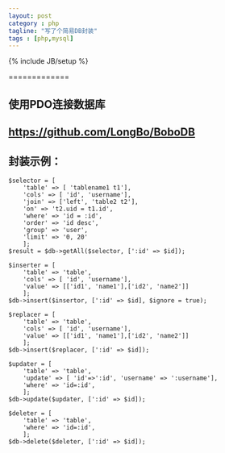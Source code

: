 ```yaml
---
layout: post
category : php
tagline: "写了个简易DB封装"
tags : [php,mysql]
---
```

{% include JB/setup %}

=============


## 使用PDO连接数据库
## https://github.com/LongBo/BoboDB
## 封装示例：

    $selector = [
        'table' => [ 'tablename1 t1'],
        'cols' => [ 'id', 'username'],
        'join' => ['left', 'table2 t2'],
        'on' => 't2.uid = t1.id',
        'where' => 'id = :id', 
        'order' => 'id desc', 
        'group' => 'user', 
        'limit' => '0, 20'
        ];
    $result = $db->getAll($selector, [':id' => $id]);

    $inserter = [
        'table' => 'table',
        'cols' => [ 'id', 'username'],
        'value' => [['id1', 'name1'],['id2', 'name2']]
        ];
    $db->insert($insertor, [':id' => $id], $ignore = true);

    $replacer = [
        'table' => 'table',
        'cols' => [ 'id', 'username'],
        'value' => [['id1', 'name1'],['id2', 'name2']]
        ];
    $db->insert($replacer, [':id' => $id]);

    $updater = [
        'table' => 'table',
        'update' => [ 'id'=>':id', 'username' => ':username'],
        'where' => 'id=:id',
        ];
    $db->update($updater, [':id' => $id]);

    $deleter = [
        'table' => 'table',
        'where' => 'id=:id',
        ];
    $db->delete($deleter, [':id' => $id]);


